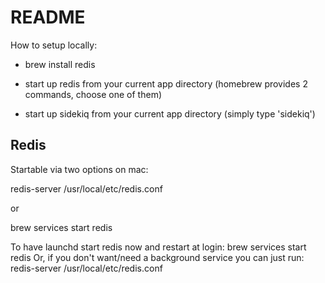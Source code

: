 # README

How to setup locally:


* brew install redis

* start up redis from your current app directory (homebrew provides 2 commands, choose one of them)

* start up sidekiq from your current app directory (simply type 'sidekiq')

## Redis
Startable via two options on mac:

redis-server /usr/local/etc/redis.conf

or

brew services start redis

To have launchd start redis now and restart at login:
  brew services start redis
Or, if you don't want/need a background service you can just run:
  redis-server /usr/local/etc/redis.conf